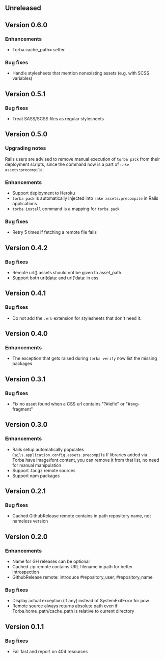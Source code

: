 ## Unreleased

## Version 0.6.0

### Enhancements

* Torba.cache_path= setter

### Bug fixes

* Handle stylesheets that mention nonexisting assets (e.g. with SCSS variables)

## Version 0.5.1

### Bug fixes

* Treat SASS/SCSS files as regular stylesheets

## Version 0.5.0

### Upgrading notes

Rails users are advised to remove manual execution of `torba pack` from
their deployment scripts, since the command now is a part of
`rake assets:precompile`.

### Enhancements

* Support deployment to Heroku
* `torba pack` is automatically injected into `rake assets:precompile`
  in Rails applications
* `torba install` command is a mapping for `torba pack`

### Bug fixes

* Retry 5 times if fetching a remote file fails

## Version 0.4.2

### Bug fixes

* Remote url() assets should not be given to asset_path
* Support both url(data: and url('data: in css

## Version 0.4.1

### Bug fixes

* Do not add the `.erb` extension for stylesheets that don't need it.

## Version 0.4.0

### Enhancements

* The exception that gets raised during `torba verify` now list the missing
  packages

## Version 0.3.1

### Bug fixes

* Fix no asset found when a CSS url contains "?#iefix" or "#svg-fragment"

## Version 0.3.0

### Enhancements

* Rails setup automatically populates `Rails.application.config.assets.precompile`
  If libraries added via Torba have image/font content, you can remove it from
  that list, no need for manual manipulation
* Support .tar.gz remote sources
* Support npm packages

## Version 0.2.1

### Bug fixes

* Cached GithubRelease remote contains in path repository name, not nameless
  version

## Version 0.2.0

### Enhancements

* Name for GH releases can be optional
* Cached zip remote contains URL filename in path for better introspection
* GithubRelease remote: introduce #repository_user, #repository_name

### Bug fixes

* Display actual exception (if any) instead of SystemExitError for pow
* Remote source always returns absolute path even if Torba.home_path/cache_path
  is relative to current directory

## Version 0.1.1

### Bug fixes

* Fail fast and report on 404 resources
